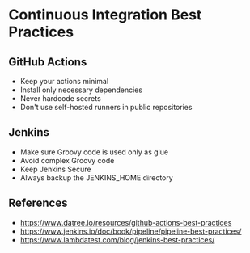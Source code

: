 # Continuous Integration Best Practices

## GitHub Actions

- Keep your actions minimal
- Install only necessary dependencies
- Never hardcode secrets
- Don't use self-hosted runners in public repositories

## Jenkins

- Make sure Groovy code is used only as glue
- Avoid complex Groovy code
- Keep Jenkins Secure
- Always backup the JENKINS_HOME directory

## References

- <https://www.datree.io/resources/github-actions-best-practices>
- <https://www.jenkins.io/doc/book/pipeline/pipeline-best-practices/>
- <https://www.lambdatest.com/blog/jenkins-best-practices/>
